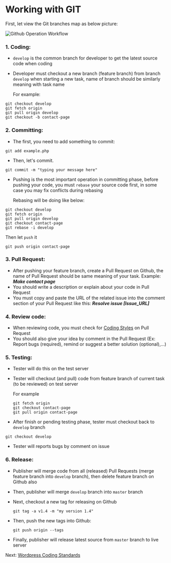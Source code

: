 # Working with GIT

First, let view the Git branches map as below picture:

![Github Operation Workflow](https://github.com/truonglv-eva/coding-rule/blob/master/images/git-work-flow.png?raw=true)


### 1. Coding:
* `develop` is the common branch for developer to get the latest source code when coding
* Developer must checkout a new branch (feature branch) from branch `develop` when starting a new task, name of branch should be similarly meaning with task name

  For example:
 ```
 git checkout develop
 git fetch origin
 git pull origin develop
 git checkout -b contact-page
 ```


### 2. Committing:
* The first, you need to add something to commit:
 ```
 git add example.php
 ```

* Then, let's commit.
 ```
 git commit -m "typing your message here"
 ```

* Pushing is the most important operation in committing phase, before pushing your code, you must `rebase` your source code first, in some case you may fix conflicts during rebasing
  
  Rebasing will be doing like below:
  
 ```
 git checkout develop
 git fetch origin
 git pull origin develop
 git checkout contact-page
 git rebase -i develop
 ```

  Then let `push` it
  
  ```
  git push origin contact-page
  ```


### 3. Pull Request:
* After pushing your feature branch, create a Pull Request on Github, the name of Pull Request should be same meaning of your task. Example: _**Make contact page**_
* You should write a description or explain about your code in Pull Request
* You must copy and paste the URL of the related issue into the comment section of your Pull Request like this: _**Resolve issue [Issue_URL]**_


### 4. Review code:
* When reviewing code, you must check for [Coding Styles](https://github.com/truonglv-eva/coding-rule/blob/master/wordpress-coding-standards.md) on Pull Request
* You should also give your idea by comment in the Pull Request (Ex: Report bugs (required), remind or suggest a better solution (optional),...)


### 5. Testing:
* Tester will do this on the test server
* Tester will checkout (and pull) code from feature branch of current task (to be reviewed) on test server

  For example
  ```
  git fetch origin
  git checkout contact-page
  git pull origin contact-page
  ```

* After finish or pending testing phase, tester must checkout back to `develop` branch
 ```
 git checkout develop
 ```

* Tester will reports bugs by comment on issue


### 6. Release:
* Publisher will merge code from all (released) Pull Requests (merge feature branch into `develop` branch), then delete feature branch on Github also
* Then, publisher will merge `develop` branch into `master` branch
* Next, checkout a new tag for releasing on Github
  
  ```
  git tag -a v1.4 -m "my version 1.4"
  ```

* Then, push the new tags into Github:

  ```
  git push origin --tags
  ```

* Finally, publisher will release latest source from `master` branch to live server


Next:
[Wordpress Coding Standards](https://github.com/truonglv-eva/coding-rule/blob/master/wordpress-coding-standards.md)
